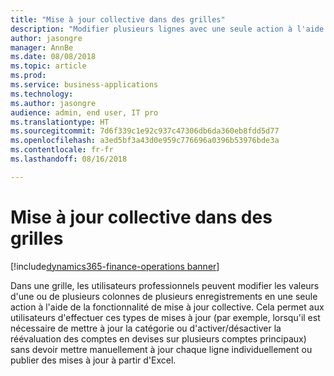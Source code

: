 ```yaml
---
title: "Mise à jour collective dans des grilles"
description: "Modifier plusieurs lignes avec une seule action à l'aide de la fonctionnalité de mise à jour collective"
author: jasongre
manager: AnnBe
ms.date: 08/08/2018
ms.topic: article
ms.prod: 
ms.service: business-applications
ms.technology: 
ms.author: jasongre
audience: admin, end user, IT pro
ms.translationtype: HT
ms.sourcegitcommit: 7d6f339c1e92c937c47306db6da360eb8fdd5d77
ms.openlocfilehash: a3ed5bf3a43d0e959c776696a0396b53976bde3a
ms.contentlocale: fr-fr
ms.lasthandoff: 08/16/2018

---
```


# <a name="mass-update-in-grids"></a>Mise à jour collective dans des grilles

[!include[dynamics365-finance-operations banner](../includes/dynamics365-finance-operations.md)]

Dans une grille, les utilisateurs professionnels peuvent modifier les valeurs d'une ou de plusieurs colonnes de plusieurs enregistrements en une seule action à l'aide de la fonctionnalité de mise à jour collective. Cela permet aux utilisateurs d'effectuer ces types de mises à jour (par exemple, lorsqu'il est nécessaire de mettre à jour la catégorie ou d'activer/désactiver la réévaluation des comptes en devises sur plusieurs comptes principaux) sans devoir mettre manuellement à jour chaque ligne individuellement ou publier des mises à jour à partir d'Excel.   


